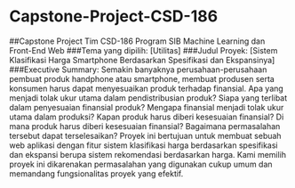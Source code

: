 # Capstone-Project-CSD-186
##Capstone Project Tim CSD-186 Program SIB Machine Learning dan Front-End Web
###Tema yang dipilih: [Utilitas]
###Judul Proyek: [Sistem Klasifikasi Harga Smartphone Berdasarkan Spesifikasi dan Ekspansinya] 
###Executive Summary:
Semakin banyaknya perusahaan-perusahaan pembuat produk handphone atau smartphone, membuat produsen serta konsumen harus dapat menyesuaikan produk terhadap finansial.
Apa yang menjadi tolak ukur utama dalam pendistribusian produk?
Siapa yang terlibat dalam penyesuaian finansial produk?
Mengapa finansial menjadi tolak ukur utama dalam produksi?
Kapan produk harus diberi kesesuaian finansial?
Di mana produk harus diberi kesesuaian finansial?
Bagaimana permasalahan tersebut dapat terselesaikan?
Proyek ini bertujuan untuk membuat sebuah web aplikasi dengan fitur sistem klasifikasi harga berdasarkan spesifikasi dan ekspansi berupa sistem rekomendasi berdasarkan harga. Kami memilih proyek ini dikarenakan permasalahan yang digunakan cukup umum dan memandang fungsionalitas proyek yang efektif.

